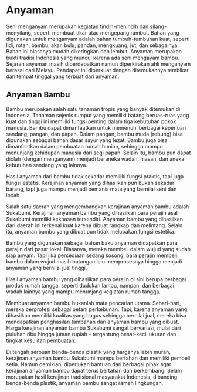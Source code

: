# Anyaman

Seni menganyam merupakan kegiatan tindih-menindih dan silang-menyilang, seperti membuat tikar atau 
mengepang rambut. Bahan yang digunakan untuk menganyam adalah bahan tumbuh-tumbuhan kuat, seperti 
lidi, rotan, bambu, akar, bulu, pandan, mengkuang, jut, dan sebagainya.
Bahan ini biasanya mudah dikeringkan dan lembut. Anyaman merupakan bukti tradisi Indonesia 
yang muncul karena ada seni mengayam bambu. Sejarah anyaman masih diperdebatkan namun diperkirakan 
ahli menganyam berasal dari Melayu. Pendapat ini diperkuat dengan ditemukannya tembikar dan tempat 
tinggal yang terbuat dari anyaman.

## Anyaman Bambu

Bambu merupakan salah satu tanaman tropis yang banyak ditemukan di Indonesia. Tanaman sejenis rumput yang memiliki batang 
beruas-ruas yang kuat dan tinggi ini memiliki fungsi penting dalam tiga kebutuhan pokok manusia. Bambu dapat dimanfaatkan 
untuk memenuhi berbagai keperluan sandang, pangan, dan papan. Dalam pangan, bambu muda (rebung) bisa digunakan sebagai bahan 
dasar sayur yang lezat. Bambu juga bisa dimanfaatkan dalam pembuatan rumah hunian, sehingga mampu menunjang kehidupan manusia 
dari segi papan. Selain itu, bambu pun dapat diolah (dengan menganyam) menjadi beraneka wadah, hiasan, dan aneka kebutuhan 
sandang yang lainnya.

Hasil anyaman dari bambu tidak sekadar memiliki fungsi praktis, tapi juga fungsi estetis. Kerajinan anyaman yang dihasilkan 
pun bukan sekadar barang, tapi juga mampu menjadi pemanis mata yang bernilai seni dan indah.

Salah satu daerah yang mengembangkan kerajinan anyaman bambu adalah Sukabumi. Kerajinan anyaman bambu yang dihasilkan para 
perajin asal Sukabumi memiliki kekhasan tersendiri. Anyaman bambu yang dihasilkan dari daerah ini terkenal kuat karena dibuat 
rangkap dan melintang. Selain itu, anyaman bambu yang dibuat pun tidak melupakan fungsi estetika.

Bambu yang digunakan sebagai bahan baku anyaman didapatkan para perajin dari pasar lokal. Biasanya, mereka membeli dalam 
wujud yang sudah siap anyam. Tapi jika persediaan sedang kosong, para perajin membeli bambu dalam wujud masih batangan lalu 
memprosesnya hingga menjadi anyaman yang bernilai jual tinggi.

Hasil anyaman bambu yang dihasilkan para perajin di sini berupa berbagai produk rumah tangga, seperti dudukan lampu, nampan, 
dan berbagai wadah lainnya yang mampu menunjang kegiatan rumah tangga.

Membuat anyaman bambu bukanlah mata pencarian utama. Sehari-hari, mereka berprofesi sebagai petani perkebunan. Tapi, karena 
anyaman yang dihasilkan memiliki kualitas yang bagus sehingga bernilai jual, mereka bisa mendapatkan penghasilan tambahan 
dari anyaman bambu yang dibuat. Harga kerajinan anyaman bambu Sukabumi sangat bervariasi, mulai dari puluhan ribu hingga 
jutaan rupiah – tergantung besar-kecil ukuran dan tingkat kesulitan pembuatan.

Di tengah serbuan benda-benda plastik yang harganya lebih murah, kerajinan anyaman bambu Sukabumi mampu bertahan dan memiliki 
pembeli setia. Namun demikian, diperlukan bantuan dari berbagai pihak agar kerajinan anyaman bambu dapat terus bertahan dan 
berkembang. Selain merupakan hasil kerajinan tradisional masyarakat Indonesia, dibanding benda-benda plastik, anyaman bambu 
sangat ramah lingkungan.

